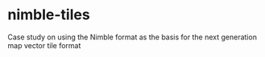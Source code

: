# nimble-tiles
Case study on using the Nimble format as the basis for the next generation map vector tile format
